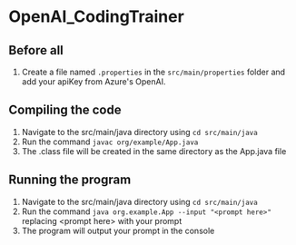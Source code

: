 # OpenAI_CodingTrainer

## Before all
1. Create a file named `.properties` in the `src/main/properties` folder and add your apiKey from Azure's OpenAI.

## Compiling the code

1. Navigate to the src/main/java directory using `cd src/main/java`
2. Run the command `javac org/example/App.java`
3. The .class file will be created in the same directory as the App.java file

## Running the program

1. Navigate to the src/main/java directory using `cd src/main/java`
2. Run the command `java org.example.App --input "<prompt here>"` replacing \<prompt here\> with your prompt
3. The program will output your prompt in the console 